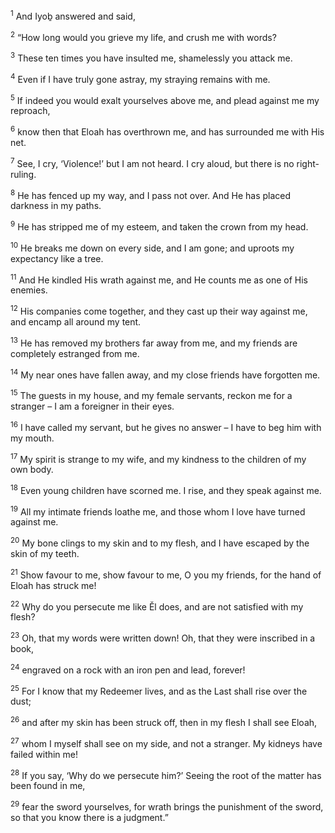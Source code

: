 <sup>1</sup> And Iyoḇ answered and said,

<sup>2</sup> “How long would you grieve my life, and crush me with words?

<sup>3</sup> These ten times you have insulted me, shamelessly you attack me.

<sup>4</sup> Even if I have truly gone astray, my straying remains with me.

<sup>5</sup> If indeed you would exalt yourselves above me, and plead against me my reproach,

<sup>6</sup> know then that Eloah has overthrown me, and has surrounded me with His net.

<sup>7</sup> See, I cry, ‘Violence!’ but I am not heard. I cry aloud, but there is no right-ruling.

<sup>8</sup> He has fenced up my way, and I pass not over. And He has placed darkness in my paths.

<sup>9</sup> He has stripped me of my esteem, and taken the crown from my head.

<sup>10</sup> He breaks me down on every side, and I am gone; and uproots my expectancy like a tree.

<sup>11</sup> And He kindled His wrath against me, and He counts me as one of His enemies.

<sup>12</sup> His companies come together, and they cast up their way against me, and encamp all around my tent.

<sup>13</sup> He has removed my brothers far away from me, and my friends are completely estranged from me.

<sup>14</sup> My near ones have fallen away, and my close friends have forgotten me.

<sup>15</sup> The guests in my house, and my female servants, reckon me for a stranger – I am a foreigner in their eyes.

<sup>16</sup> I have called my servant, but he gives no answer – I have to beg him with my mouth.

<sup>17</sup> My spirit is strange to my wife, and my kindness to the children of my own body.

<sup>18</sup> Even young children have scorned me. I rise, and they speak against me.

<sup>19</sup> All my intimate friends loathe me, and those whom I love have turned against me.

<sup>20</sup> My bone clings to my skin and to my flesh, and I have escaped by the skin of my teeth.

<sup>21</sup> Show favour to me, show favour to me, O you my friends, for the hand of Eloah has struck me!

<sup>22</sup> Why do you persecute me like Ĕl does, and are not satisfied with my flesh?

<sup>23</sup> Oh, that my words were written down! Oh, that they were inscribed in a book,

<sup>24</sup> engraved on a rock with an iron pen and lead, forever!

<sup>25</sup> For I know that my Redeemer lives, and as the Last shall rise over the dust;

<sup>26</sup> and after my skin has been struck off, then in my flesh I shall see Eloah,

<sup>27</sup> whom I myself shall see on my side, and not a stranger. My kidneys have failed within me!

<sup>28</sup> If you say, ‘Why do we persecute him?’ Seeing the root of the matter has been found in me,

<sup>29</sup> fear the sword yourselves, for wrath brings the punishment of the sword, so that you know there is a judgment.”

